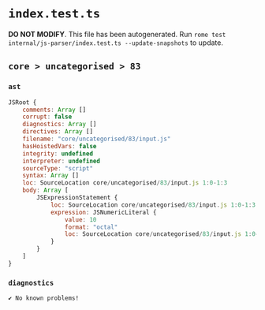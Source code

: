# `index.test.ts`

**DO NOT MODIFY**. This file has been autogenerated. Run `rome test internal/js-parser/index.test.ts --update-snapshots` to update.

## `core > uncategorised > 83`

### `ast`

```javascript
JSRoot {
	comments: Array []
	corrupt: false
	diagnostics: Array []
	directives: Array []
	filename: "core/uncategorised/83/input.js"
	hasHoistedVars: false
	integrity: undefined
	interpreter: undefined
	sourceType: "script"
	syntax: Array []
	loc: SourceLocation core/uncategorised/83/input.js 1:0-1:3
	body: Array [
		JSExpressionStatement {
			loc: SourceLocation core/uncategorised/83/input.js 1:0-1:3
			expression: JSNumericLiteral {
				value: 10
				format: "octal"
				loc: SourceLocation core/uncategorised/83/input.js 1:0-1:3
			}
		}
	]
}
```

### `diagnostics`

```
✔ No known problems!

```
